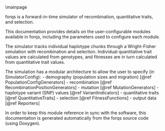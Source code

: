 \mainpage

forqs is a forward-in-time simulator of recombination, quantitative traits, and selection.

This documentation provides details on the user-configurable modules available in forqs,
including the parameters used to configure each module. 

The simulator tracks individual haplotype chunks through a Wright-Fisher
simulation with recombination and selection.  Individual quantitative trait
values are calculated from genotypes, and fitnesses are in turn calculated from
quantitative trait values.

The simulation has a modular architecture to allow the user to specify (in SimulatorConfig):
    - demography (population sizes and migration) [@ref PopulationConfigGenerators]
    - recombination [@ref RecombinationPositionGenerators]
    - mutation [@ref MutationGenerators]
    - haplotype variant (SNP) values [@ref VariantIndicators]
    - quantitative traits [@ref QuantitativeTraits]
    - selection [@ref FitnessFunctions]
    - output data [@ref Reporters]

In order to keep this module reference in sync with the software, this documentation is generated 
automatically from the forqs source code (using Doxygen).


